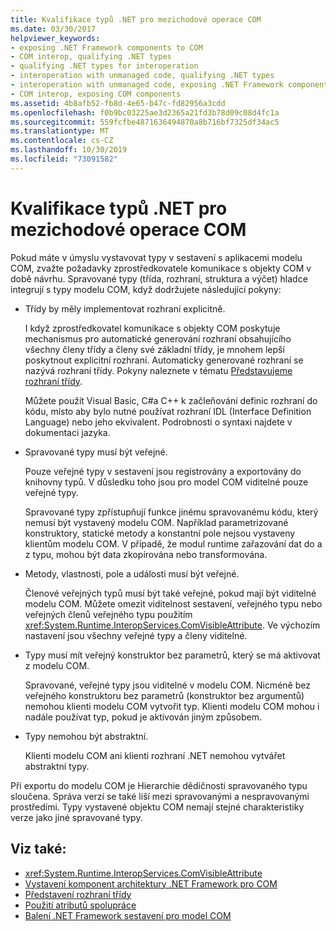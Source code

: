 ```yaml
---
title: Kvalifikace typů .NET pro mezichodové operace COM
ms.date: 03/30/2017
helpviewer_keywords:
- exposing .NET Framework components to COM
- COM interop, qualifying .NET types
- qualifying .NET types for interoperation
- interoperation with unmanaged code, qualifying .NET types
- interoperation with unmanaged code, exposing .NET Framework components
- COM interop, exposing COM components
ms.assetid: 4b8afb52-fb8d-4e65-b47c-fd82956a3cdd
ms.openlocfilehash: f0b9bc03225ae3d2365a21fd3b78d09c08d4fc1a
ms.sourcegitcommit: 559fcfbe4871636494870a8b716bf7325df34ac5
ms.translationtype: MT
ms.contentlocale: cs-CZ
ms.lasthandoff: 10/30/2019
ms.locfileid: "73091582"
---
```

# <a name="qualifying-net-types-for-com-interoperation"></a>Kvalifikace typů .NET pro mezichodové operace COM
Pokud máte v úmyslu vystavovat typy v sestavení s aplikacemi modelu COM, zvažte požadavky zprostředkovatele komunikace s objekty COM v době návrhu. Spravované typy (třída, rozhraní, struktura a výčet) hladce integrují s typy modelu COM, když dodržujete následující pokyny:  
  
- Třídy by měly implementovat rozhraní explicitně.  
  
     I když zprostředkovatel komunikace s objekty COM poskytuje mechanismus pro automatické generování rozhraní obsahujícího všechny členy třídy a členy své základní třídy, je mnohem lepší poskytnout explicitní rozhraní. Automaticky generované rozhraní se nazývá rozhraní třídy. Pokyny naleznete v tématu [Představujeme rozhraní třídy](com-callable-wrapper.md#introducing-the-class-interface).  
  
     Můžete použít Visual Basic, C#a C++ k začleňování definic rozhraní do kódu, místo aby bylo nutné používat rozhraní IDL (Interface Definition Language) nebo jeho ekvivalent. Podrobnosti o syntaxi najdete v dokumentaci jazyka.  
  
- Spravované typy musí být veřejné.  
  
     Pouze veřejné typy v sestavení jsou registrovány a exportovány do knihovny typů. V důsledku toho jsou pro model COM viditelné pouze veřejné typy.  
  
     Spravované typy zpřístupňují funkce jinému spravovanému kódu, který nemusí být vystavený modelu COM. Například parametrizované konstruktory, statické metody a konstantní pole nejsou vystaveny klientům modelu COM. V případě, že modul runtime zařazování dat do a z typu, mohou být data zkopírována nebo transformována.  
  
- Metody, vlastnosti, pole a události musí být veřejné.  
  
     Členové veřejných typů musí být také veřejné, pokud mají být viditelné modelu COM. Můžete omezit viditelnost sestavení, veřejného typu nebo veřejných členů veřejného typu použitím <xref:System.Runtime.InteropServices.ComVisibleAttribute>. Ve výchozím nastavení jsou všechny veřejné typy a členy viditelné.  
  
- Typy musí mít veřejný konstruktor bez parametrů, který se má aktivovat z modelu COM.  
  
     Spravované, veřejné typy jsou viditelné v modelu COM. Nicméně bez veřejného konstruktoru bez parametrů (konstruktor bez argumentů) nemohou klienti modelu COM vytvořit typ. Klienti modelu COM mohou i nadále používat typ, pokud je aktivován jiným způsobem.  
  
- Typy nemohou být abstraktní.  
  
     Klienti modelu COM ani klienti rozhraní .NET nemohou vytvářet abstraktní typy.  
  
 Při exportu do modelu COM je Hierarchie dědičnosti spravovaného typu sloučena. Správa verzí se také liší mezi spravovanými a nespravovanými prostředími. Typy vystavené objektu COM nemají stejné charakteristiky verze jako jiné spravované typy.  
  
## <a name="see-also"></a>Viz také:

- <xref:System.Runtime.InteropServices.ComVisibleAttribute>
- [Vystavení komponent architektury .NET Framework pro COM](../../../docs/framework/interop/exposing-dotnet-components-to-com.md)
- [Představení rozhraní třídy](com-callable-wrapper.md#introducing-the-class-interface)
- [Použití atributů spolupráce](../../../docs/standard/native-interop/apply-interop-attributes.md)
- [Balení .NET Framework sestavení pro model COM](../../../docs/framework/interop/packaging-an-assembly-for-com.md)
